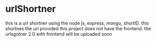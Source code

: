 # urlShortner
this is a url shortner using the node js, express, mongo, shortID. this shortnes the url provided this project does not have the frontend. the urlsgotner 2.0 with frontend will be uploaded soon
